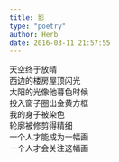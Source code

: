 ```yaml
---  
title: 影  
type: "poetry"  
author: Herb  
date: 2016-03-11 21:57:55  
---  
```

天空终于放晴  
西边的楼房屋顶闪光  
太阳的光像他暮色时候  
投入窗子圈出金黄方框  
我的身子被染色  
轮廓被修剪得精细  
一个人才能成为一幅画  
一个人才会关注这幅画